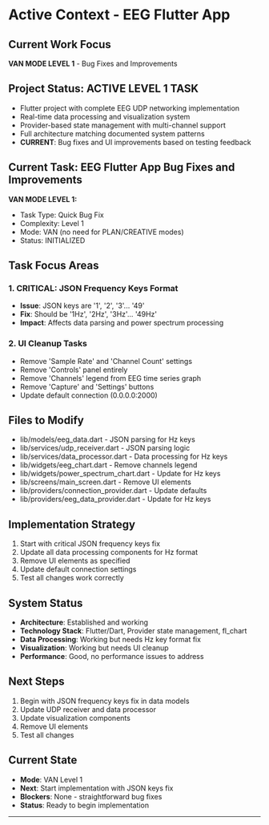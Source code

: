 ﻿# Active Context - EEG Flutter App

## Current Work Focus
**VAN MODE LEVEL 1** - Bug Fixes and Improvements

## Project Status: ACTIVE LEVEL 1 TASK
- Flutter project with complete EEG UDP networking implementation
- Real-time data processing and visualization system
- Provider-based state management with multi-channel support
- Full architecture matching documented system patterns
- **CURRENT**: Bug fixes and UI improvements based on testing feedback

## Current Task: EEG Flutter App Bug Fixes and Improvements
**VAN MODE LEVEL 1:**
- Task Type: Quick Bug Fix
- Complexity: Level 1
- Mode: VAN (no need for PLAN/CREATIVE modes)
- Status: INITIALIZED

## Task Focus Areas

### 1. CRITICAL: JSON Frequency Keys Format
- **Issue**: JSON keys are '1', '2', '3'... '49' 
- **Fix**: Should be '1Hz', '2Hz', '3Hz'... '49Hz'
- **Impact**: Affects data parsing and power spectrum processing

### 2. UI Cleanup Tasks
- Remove 'Sample Rate' and 'Channel Count' settings
- Remove 'Controls' panel entirely
- Remove 'Channels' legend from EEG time series graph
- Remove 'Capture' and 'Settings' buttons
- Update default connection (0.0.0.0:2000)

## Files to Modify
- lib/models/eeg_data.dart - JSON parsing for Hz keys
- lib/services/udp_receiver.dart - JSON parsing logic  
- lib/services/data_processor.dart - Data processing for Hz keys
- lib/widgets/eeg_chart.dart - Remove channels legend
- lib/widgets/power_spectrum_chart.dart - Update for Hz keys
- lib/screens/main_screen.dart - Remove UI elements
- lib/providers/connection_provider.dart - Update defaults
- lib/providers/eeg_data_provider.dart - Update for Hz keys

## Implementation Strategy
1. Start with critical JSON frequency keys fix
2. Update all data processing components for Hz format
3. Remove UI elements as specified
4. Update default connection settings
5. Test all changes work correctly

## System Status
- **Architecture**: Established and working
- **Technology Stack**: Flutter/Dart, Provider state management, fl_chart
- **Data Processing**: Working but needs Hz key format fix
- **Visualization**: Working but needs UI cleanup
- **Performance**: Good, no performance issues to address

## Next Steps
1. Begin with JSON frequency keys fix in data models
2. Update UDP receiver and data processor
3. Update visualization components
4. Remove UI elements
5. Test all changes

## Current State
- **Mode**: VAN Level 1
- **Next**: Start implementation with JSON keys fix
- **Blockers**: None - straightforward bug fixes
- **Status**: Ready to begin implementation

---


